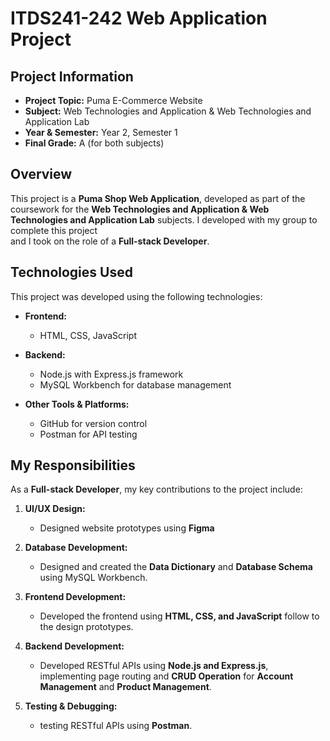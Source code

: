 # ITDS241-242 Web Application Project

## Project Information
- **Project Topic:** Puma E-Commerce Website
- **Subject:** Web Technologies and Application & Web Technologies and Application Lab
- **Year & Semester:** Year 2, Semester 1
- **Final Grade:** A (for both subjects)
  
## Overview
This project is a **Puma Shop Web Application**, developed as part of the coursework for the **Web Technologies and Application & Web Technologies and Application Lab** subjects. I developed with my group to complete this project   
and I took on the role of a **Full-stack Developer**.
## Technologies Used
This project was developed using the following technologies:

- **Frontend:**
  - HTML, CSS, JavaScript
  
- **Backend:**
  - Node.js with Express.js framework
  - MySQL Workbench for database management

- **Other Tools & Platforms:**
  - GitHub for version control
  - Postman for API testing
  
## My Responsibilities
As a **Full-stack Developer**, my key contributions to the project include:

1. **UI/UX Design:**
   - Designed website prototypes using **Figma**

2. **Database Development:**
   - Designed and created the **Data Dictionary** and **Database Schema** using MySQL Workbench.

3. **Frontend Development:**
   - Developed the frontend using **HTML, CSS, and JavaScript** follow to the design prototypes.

4. **Backend Development:**
   - Developed RESTful APIs using **Node.js and Express.js**, implementing page routing and **CRUD Operation** for **Account Management** and **Product Management**.

5. **Testing & Debugging:**
   - testing RESTful APIs using **Postman**.
